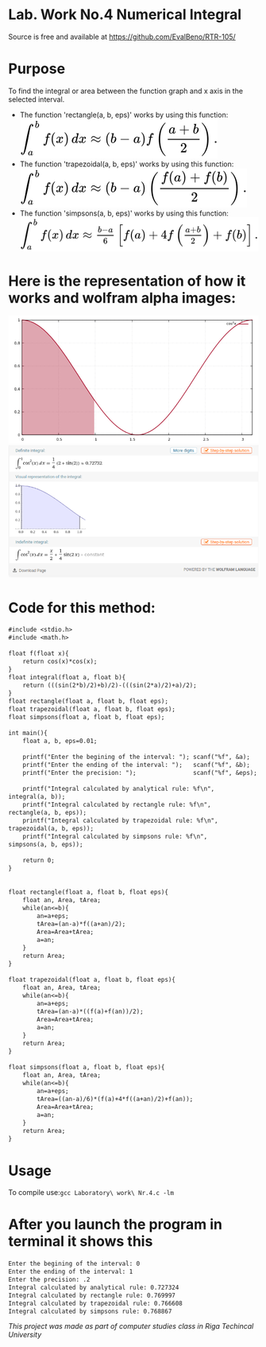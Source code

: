 
Lab. Work No.4 Numerical Integral
=

Source is free and available at https://github.com/EvalBeno/RTR-105/


Purpose
==
To find the integral or area between the function graph and x axis in the selected interval.  
* The function 'rectangle(a, b, eps)' works by using this function: ![square](square.svg)  
* The function 'trapezoidal(a, b, eps)' works by using this function: ![trapezoidal](trapezoid.svg)  
* The function 'simpsons(a, b, eps)' works by using this function: ![simpsons](simpsons.svg)  

Here is the representation of how it works and wolfram alpha images:
===
![area](area.png)  
![wolfram](wolfram.png)  


Code for this method:
===

```
#include <stdio.h>
#include <math.h>

float f(float x){
    return cos(x)*cos(x);
}
float integral(float a, float b){
    return (((sin(2*b)/2)+b)/2)-(((sin(2*a)/2)+a)/2);
}
float rectangle(float a, float b, float eps);
float trapezoidal(float a, float b, float eps);
float simpsons(float a, float b, float eps);

int main(){
    float a, b, eps=0.01;
    
    printf("Enter the begining of the interval: "); scanf("%f", &a);
    printf("Enter the ending of the interval: ");   scanf("%f", &b);
    printf("Enter the precision: ");                scanf("%f", &eps);
    
    printf("Integral calculated by analytical rule: %f\n",      integral(a, b));
    printf("Integral calculated by rectangle rule: %f\n",       rectangle(a, b, eps));
    printf("Integral calculated by trapezoidal rule: %f\n",     trapezoidal(a, b, eps));
    printf("Integral calculated by simpsons rule: %f\n",        simpsons(a, b, eps));
    
    return 0;
}


float rectangle(float a, float b, float eps){
    float an, Area, tArea;
    while(an<=b){
        an=a+eps;
        tArea=(an-a)*f((a+an)/2);
        Area=Area+tArea;
        a=an;
    }
    return Area;
}

float trapezoidal(float a, float b, float eps){
    float an, Area, tArea;
    while(an<=b){
        an=a+eps;
        tArea=(an-a)*((f(a)+f(an))/2);
        Area=Area+tArea;
        a=an;
    }
    return Area;
}

float simpsons(float a, float b, float eps){
    float an, Area, tArea;
    while(an<=b){
        an=a+eps;
        tArea=((an-a)/6)*(f(a)+4*f((a+an)/2)+f(an));
        Area=Area+tArea;
        a=an;
    }
    return Area;
}
```

Usage
==

To compile use:`gcc Laboratory\ work\ Nr.4.c -lm`


After you launch the program in terminal it shows this
==
```
Enter the begining of the interval: 0   
Enter the ending of the interval: 1
Enter the precision: .2
Integral calculated by analytical rule: 0.727324
Integral calculated by rectangle rule: 0.769997
Integral calculated by trapezoidal rule: 0.766608
Integral calculated by simpsons rule: 0.768867
```



*This project was made as part of computer studies class in Riga Techincal University*
